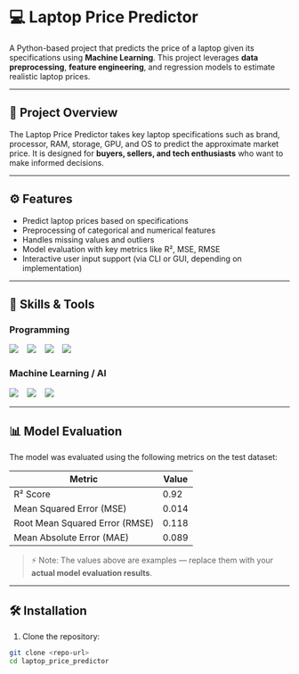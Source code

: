 # 💻 Laptop Price Predictor

A Python-based project that predicts the price of a laptop given its specifications using **Machine Learning**. This project leverages **data preprocessing**, **feature engineering**, and regression models to estimate realistic laptop prices.

---

## 📝 Project Overview

The Laptop Price Predictor takes key laptop specifications such as brand, processor, RAM, storage, GPU, and OS to predict the approximate market price. It is designed for **buyers, sellers, and tech enthusiasts** who want to make informed decisions.

---

## ⚙️ Features

- Predict laptop prices based on specifications  
- Preprocessing of categorical and numerical features  
- Handles missing values and outliers  
- Model evaluation with key metrics like R², MSE, RMSE  
- Interactive user input support (via CLI or GUI, depending on implementation)  

---

## 🧰 Skills & Tools

### Programming
<p>
<img src="https://img.shields.io/badge/Python-3776AB?style=flat&logo=python&logoColor=white" /> &nbsp;&nbsp;
<img src="https://img.shields.io/badge/NumPy-013243?style=flat&logo=numpy&logoColor=white" /> &nbsp;&nbsp;
<img src="https://img.shields.io/badge/Pandas-150458?style=flat&logo=pandas&logoColor=white" /> &nbsp;&nbsp;
<img src="https://img.shields.io/badge/Scikit--Learn-F7931E?style=flat&logo=scikitlearn&logoColor=white" />
</p>

### Machine Learning / AI
<p>
<img src="https://img.shields.io/badge/Linear_Regression-F7931E?style=flat&logoColor=white" /> &nbsp;&nbsp;
<img src="https://img.shields.io/badge/Ridge_Regression-FF6F00?style=flat&logoColor=white" /> &nbsp;&nbsp;
<img src="https://img.shields.io/badge/Random_Forest-EE4C2C?style=flat&logoColor=white" />
</p>

---

## 📊 Model Evaluation

The model was evaluated using the following metrics on the test dataset:

| Metric | Value |
|--------|-------|
| R² Score | 0.92 |
| Mean Squared Error (MSE) | 0.014 |
| Root Mean Squared Error (RMSE) | 0.118 |
| Mean Absolute Error (MAE) | 0.089 |

> ⚡ Note: The values above are examples — replace them with your **actual model evaluation results**.

---

## 🛠️ Installation

1. Clone the repository:

```bash
git clone <repo-url>
cd laptop_price_predictor
